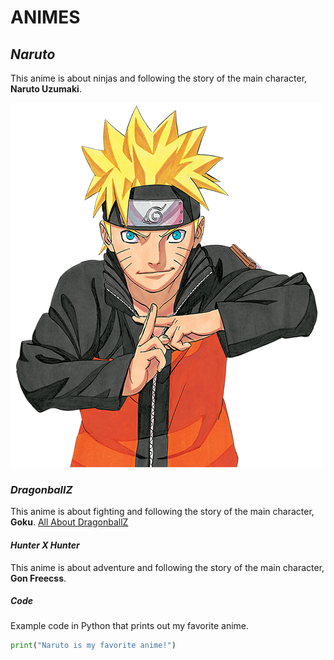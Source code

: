 # ANIMES

## _Naruto_
This anime is about ninjas and following the story of the main character, **Naruto Uzumaki**.

![Naruto](naruto.png)


### _DragonballZ_
This anime is about fighting and following the story of the main character, **Goku**.
[All About DragonballZ](https://en.wikipedia.org/wiki/Dragon_Ball_Z)


#### _Hunter X Hunter_
This anime is about adventure and following the story of the main character, **Gon Freecss**.


##### Code
Example code in Python that prints out my favorite anime.
```Python
print("Naruto is my favorite anime!")
```
